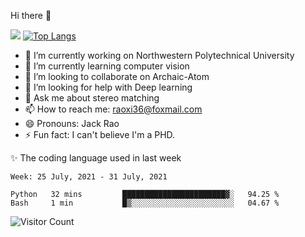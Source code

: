Hi there 👋

![](https://github-readme-stats.vercel.app/api?username=Raohaocheng)
[![Top Langs](https://github-readme-stats.vercel.app/api/top-langs/?username=Raohaocheng&layout=compact)](https://github.com/anuraghazra/github-readme-stats)

- 🔭 I’m currently working on Northwestern Polytechnical University
- 🌱 I’m currently learning computer vision
- 👯 I’m looking to collaborate on Archaic-Atom
- 🤔 I’m looking for help with Deep learning
- 💬 Ask me about stereo matching
- 📫 How to reach me: raoxi36@foxmail.com
- 😄 Pronouns: Jack Rao
- ⚡ Fun fact: I can't believe I'm a PHD.

✨ The coding language used in last week
<!--START_SECTION:waka-->
```text
Week: 25 July, 2021 - 31 July, 2021

Python   32 mins         ███████████████████████▓░   94.25 % 
Bash     1 min           █▒░░░░░░░░░░░░░░░░░░░░░░░   04.67 % 
```
<!--END_SECTION:waka-->

![Visitor Count](https://profile-counter.glitch.me/Raohaocheng/count.svg)
